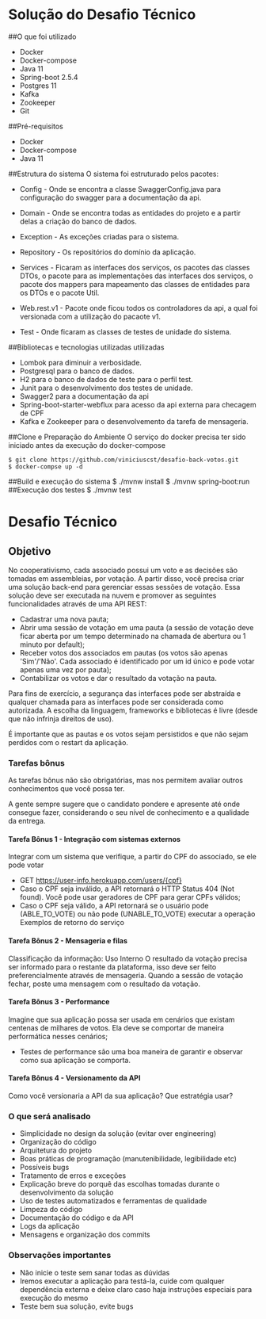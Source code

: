 # Solução do Desafio Técnico
##O que foi utilizado

- Docker
- Docker-compose
- Java 11
- Spring-boot 2.5.4
- Postgres 11
- Kafka
- Zookeeper
- Git

##Pré-requisitos
- Docker
- Docker-compose
- Java 11

##Estrutura do sistema
O sistema foi estruturado pelos pacotes:
- Config - Onde se encontra a classe SwaggerConfig.java para configuração do swagger para a documentação da api.

- Domain - Onde se encontra todas as entidades do projeto e a partir delas a criação do banco de dados.

- Exception - As exceções criadas para o sistema.

- Repository - Os repositórios do domínio da aplicação.

- Services - Ficaram as interfaces dos serviços, os pacotes das classes DTOs, o pacote para as implementações das interfaces dos serviços, o pacote  dos mappers para mapeamento das classes de entidades para os DTOs e o pacote Util.

- Web.rest.v1 - Pacote onde ficou todos os controladores da api, a qual foi versionada com a utilização do pacaote v1.

- Test - Onde ficaram as classes de testes de unidade do sistema.

##Bibliotecas e tecnologias utilizadas utilizadas
- Lombok para diminuir a verbosidade.
- Postgresql para o banco de dados.
- H2 para o banco de dados de teste para o perfil test.
- Junit para o desenvolvimento dos testes de unidade.
- Swagger2 para a documentação da api
- Spring-boot-starter-webflux para acesso da api externa para checagem de CPF
- Kafka e Zookeeper para o desenvolvemento da tarefa de mensageria.

##Clone e Preparação do Ambiente
O serviço do docker precisa ter sido iniciado antes da execução do docker-compose

    $ git clone https://github.com/viniciuscst/desafio-back-votos.git
    $ docker-compse up -d

##Build e execução do sistema
     $ ./mvnw install
     $ ./mvnw spring-boot:run
##Execução dos testes
    $ ./mvnw test
# Desafio Técnico
## Objetivo
No cooperativismo, cada associado possui um voto e as decisões são tomadas em assembleias, por votação. A partir disso, você precisa criar uma solução back-end para gerenciar essas sessões de votação. Essa solução deve ser executada na nuvem e promover as seguintes funcionalidades através de uma API REST:
- Cadastrar uma nova pauta;
- Abrir uma sessão de votação em uma pauta (a sessão de votação deve ficar aberta por um tempo determinado na chamada de abertura ou 1 minuto por default);
- Receber votos dos associados em pautas (os votos são apenas 'Sim'/'Não'. Cada associado é identificado por um id único e pode votar apenas uma vez por pauta);
- Contabilizar os votos e dar o resultado da votação na pauta.

Para fins de exercício, a segurança das interfaces pode ser abstraída e qualquer chamada para as interfaces pode ser considerada como autorizada. A escolha da linguagem, frameworks e bibliotecas é livre (desde que não infrinja direitos de uso).

É importante que as pautas e os votos sejam persistidos e que não sejam perdidos com o restart da aplicação.

### Tarefas bônus
As tarefas bônus não são obrigatórias, mas nos permitem avaliar outros conhecimentos que você possa ter.

A gente sempre sugere que o candidato pondere e apresente até onde consegue fazer, considerando o seu
nível de conhecimento e a qualidade da entrega.
#### Tarefa Bônus 1 - Integração com sistemas externos
Integrar com um sistema que verifique, a partir do CPF do associado, se ele pode votar
- GET https://user-info.herokuapp.com/users/{cpf}
- Caso o CPF seja inválido, a API retornará o HTTP Status 404 (Not found). Você pode usar geradores de CPF para gerar CPFs válidos;
- Caso o CPF seja válido, a API retornará se o usuário pode (ABLE_TO_VOTE) ou não pode (UNABLE_TO_VOTE) executar a operação
Exemplos de retorno do serviço

#### Tarefa Bônus 2 - Mensageria e filas
Classificação da informação: Uso Interno
O resultado da votação precisa ser informado para o restante da plataforma, isso deve ser feito preferencialmente através de mensageria. Quando a sessão de votação fechar, poste uma mensagem com o resultado da votação.

#### Tarefa Bônus 3 - Performance
Imagine que sua aplicação possa ser usada em cenários que existam centenas de milhares de votos. Ela deve se comportar de maneira performática nesses cenários;
- Testes de performance são uma boa maneira de garantir e observar como sua aplicação se comporta.

#### Tarefa Bônus 4 - Versionamento da API
Como você versionaria a API da sua aplicação? Que estratégia usar?

### O que será analisado
- Simplicidade no design da solução (evitar over engineering)
- Organização do código
- Arquitetura do projeto
- Boas práticas de programação (manutenibilidade, legibilidade etc)
- Possíveis bugs
- Tratamento de erros e exceções
- Explicação breve do porquê das escolhas tomadas durante o desenvolvimento da solução
- Uso de testes automatizados e ferramentas de qualidade
- Limpeza do código
- Documentação do código e da API
- Logs da aplicação
- Mensagens e organização dos commits

### Observações importantes
- Não inicie o teste sem sanar todas as dúvidas
- Iremos executar a aplicação para testá-la, cuide com qualquer dependência externa e deixe claro caso haja instruções especiais para execução do mesmo
- Teste bem sua solução, evite bugs
